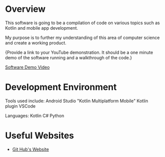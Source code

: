 # Overview

This software is going to be a compilation of code on various topics such as Kotlin and mobile app development.

My purpose is to further my understanding of this area of computer science and create a working product.

{Provide a link to your YouTube demonstration.  It should be a one minute demo of the software running and a walkthrough of the code.}

[Software Demo Video](http://youtube.link.goes.here)

# Development Environment

Tools used include:
Android Studio
"Kotlin Multiplatform Mobile" Kotlin plugin
VSCode

Languages:
Kotlin
C#
Python

# Useful Websites

* [Git Hub's Website](https://code.visualstudio.com/docs/sourcecontrol/github)
